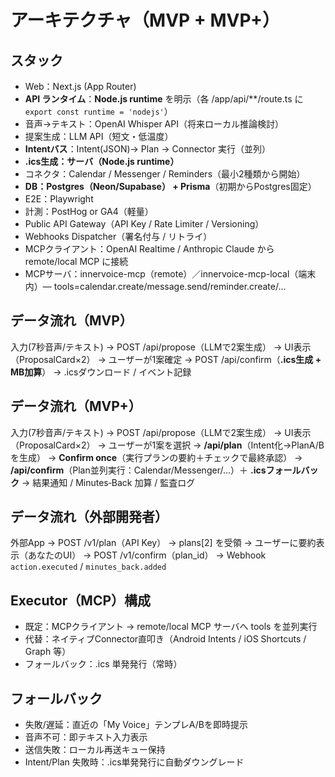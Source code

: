 # アーキテクチャ（MVP + MVP+）

## スタック
- Web：Next.js (App Router)
- **API ランタイム**：**Node.js runtime** を明示（各 /app/api/**/route.ts に `export const runtime = 'nodejs'`）
- 音声→テキスト：OpenAI Whisper API（将来ローカル推論検討）
- 提案生成：LLM API（短文・低温度）
- **Intentバス**：Intent(JSON)→ Plan → Connector 実行（並列）
- **.ics生成：サーバ（Node.js runtime）**
- コネクタ：Calendar / Messenger / Reminders（最小2種類から開始）
- **DB：Postgres（Neon/Supabase） + Prisma**（初期からPostgres固定）
- E2E：Playwright
- 計測：PostHog or GA4（軽量）
- Public API Gateway（API Key / Rate Limiter / Versioning）
- Webhooks Dispatcher（署名付与 / リトライ）
- MCPクライアント：OpenAI Realtime / Anthropic Claude から remote/local MCP に接続
- MCPサーバ：innervoice-mcp（remote）／innervoice-mcp-local（端末内）— tools=calendar.create/message.send/reminder.create/...

## データ流れ（MVP）
入力(7秒音声/テキスト)
 → POST /api/propose（LLMで2案生成）
 → UI表示（ProposalCard×2）
 → ユーザーが1案確定
 → POST /api/confirm（**.ics生成 + MB加算**）
 → .icsダウンロード / イベント記録

## データ流れ（MVP+）
入力(7秒音声/テキスト)
 → POST /api/propose（LLMで2案生成）
 → UI表示（ProposalCard×2）
 → ユーザーが1案を選択 → **/api/plan**（Intent化→PlanA/B を生成）
 → **Confirm once**（実行プランの要約＋チェックで最終承認）
 → **/api/confirm**（Plan並列実行：Calendar/Messenger/...）＋ **.icsフォールバック**
 → 結果通知 / Minutes‑Back 加算 / 監査ログ

## データ流れ（外部開発者）
外部App
 → POST /v1/plan（API Key）
 → plans[2] を受領 → ユーザーに要約表示（あなたのUI）
 → POST /v1/confirm（plan_id）
 → Webhook `action.executed` / `minutes_back.added`

## Executor（MCP）構成
- 既定：MCPクライアント → remote/local MCP サーバへ tools を並列実行
- 代替：ネイティブConnector直叩き（Android Intents / iOS Shortcuts / Graph 等）
- フォールバック：.ics 単発発行（常時）

## フォールバック
- 失敗/遅延：直近の「My Voice」テンプレA/Bを即時提示
- 音声不可：即テキスト入力表示
- 送信失敗：ローカル再送キュー保持
- Intent/Plan 失敗時：.ics単発発行に自動ダウングレード